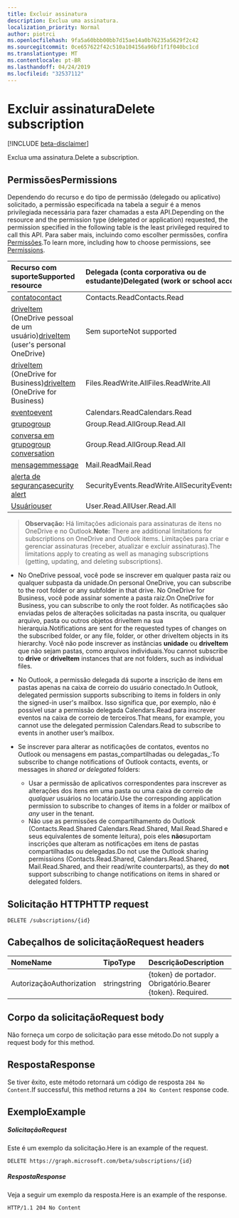 ```yaml
---
title: Excluir assinatura
description: Exclua uma assinatura.
localization_priority: Normal
author: piotrci
ms.openlocfilehash: 9fa5a60bbb00bb7d15ae14a0b76235a5629f2c42
ms.sourcegitcommit: 0ce657622f42c510a104156a96bf1f1f040bc1cd
ms.translationtype: MT
ms.contentlocale: pt-BR
ms.lasthandoff: 04/24/2019
ms.locfileid: "32537112"
---
```

# <a name="delete-subscription"></a><span data-ttu-id="86dc1-103">Excluir assinatura</span><span class="sxs-lookup"><span data-stu-id="86dc1-103">Delete subscription</span></span>

[!INCLUDE [beta-disclaimer](../../includes/beta-disclaimer.md)]

<span data-ttu-id="86dc1-104">Exclua uma assinatura.</span><span class="sxs-lookup"><span data-stu-id="86dc1-104">Delete a subscription.</span></span>

## <a name="permissions"></a><span data-ttu-id="86dc1-105">Permissões</span><span class="sxs-lookup"><span data-stu-id="86dc1-105">Permissions</span></span>

<span data-ttu-id="86dc1-106">Dependendo do recurso e do tipo de permissão (delegado ou aplicativo) solicitado, a permissão especificada na tabela a seguir é a menos privilegiada necessária para fazer chamadas a esta API.</span><span class="sxs-lookup"><span data-stu-id="86dc1-106">Depending on the resource and the permission type (delegated or application) requested, the permission specified in the following table is the least privileged required to call this API.</span></span> <span data-ttu-id="86dc1-107">Para saber mais, incluindo como escolher permissões, confira [Permissões](/graph/permissions-reference).</span><span class="sxs-lookup"><span data-stu-id="86dc1-107">To learn more, including how to choose permissions, see [Permissions](/graph/permissions-reference).</span></span>

| <span data-ttu-id="86dc1-108">Recurso com suporte</span><span class="sxs-lookup"><span data-stu-id="86dc1-108">Supported resource</span></span> | <span data-ttu-id="86dc1-109">Delegada (conta corporativa ou de estudante)</span><span class="sxs-lookup"><span data-stu-id="86dc1-109">Delegated (work or school account)</span></span> | <span data-ttu-id="86dc1-110">Delegada (conta pessoal da Microsoft)</span><span class="sxs-lookup"><span data-stu-id="86dc1-110">Delegated (personal Microsoft account)</span></span> | <span data-ttu-id="86dc1-111">Aplicativo</span><span class="sxs-lookup"><span data-stu-id="86dc1-111">Application</span></span> |
|:-----|:-----|:-----|:-----|
|[<span data-ttu-id="86dc1-112">contato</span><span class="sxs-lookup"><span data-stu-id="86dc1-112">contact</span></span>](../resources/contact.md) | <span data-ttu-id="86dc1-113">Contacts.Read</span><span class="sxs-lookup"><span data-stu-id="86dc1-113">Contacts.Read</span></span> | <span data-ttu-id="86dc1-114">Contacts.Read</span><span class="sxs-lookup"><span data-stu-id="86dc1-114">Contacts.Read</span></span> | <span data-ttu-id="86dc1-115">Contacts.Read</span><span class="sxs-lookup"><span data-stu-id="86dc1-115">Contacts.Read</span></span> |
|<span data-ttu-id="86dc1-116">[driveItem](../resources/driveitem.md) (OneDrive pessoal de um usuário)</span><span class="sxs-lookup"><span data-stu-id="86dc1-116">[driveItem](../resources/driveitem.md) (user's personal OneDrive)</span></span> | <span data-ttu-id="86dc1-117">Sem suporte</span><span class="sxs-lookup"><span data-stu-id="86dc1-117">Not supported</span></span> | <span data-ttu-id="86dc1-118">Files.ReadWrite</span><span class="sxs-lookup"><span data-stu-id="86dc1-118">Files.ReadWrite</span></span> | <span data-ttu-id="86dc1-119">Sem suporte</span><span class="sxs-lookup"><span data-stu-id="86dc1-119">Not supported</span></span> |
|<span data-ttu-id="86dc1-120">[driveItem](../resources/driveitem.md) (OneDrive for Business)</span><span class="sxs-lookup"><span data-stu-id="86dc1-120">[driveItem](../resources/driveitem.md) (OneDrive for Business)</span></span> | <span data-ttu-id="86dc1-121">Files.ReadWrite.All</span><span class="sxs-lookup"><span data-stu-id="86dc1-121">Files.ReadWrite.All</span></span> | <span data-ttu-id="86dc1-122">Sem suporte</span><span class="sxs-lookup"><span data-stu-id="86dc1-122">Not supported</span></span> | <span data-ttu-id="86dc1-123">Files.ReadWrite.All</span><span class="sxs-lookup"><span data-stu-id="86dc1-123">Files.ReadWrite.All</span></span> |
|[<span data-ttu-id="86dc1-124">evento</span><span class="sxs-lookup"><span data-stu-id="86dc1-124">event</span></span>](../resources/event.md) | <span data-ttu-id="86dc1-125">Calendars.Read</span><span class="sxs-lookup"><span data-stu-id="86dc1-125">Calendars.Read</span></span> | <span data-ttu-id="86dc1-126">Calendars.Read</span><span class="sxs-lookup"><span data-stu-id="86dc1-126">Calendars.Read</span></span> | <span data-ttu-id="86dc1-127">Calendars.Read</span><span class="sxs-lookup"><span data-stu-id="86dc1-127">Calendars.Read</span></span> |
|[<span data-ttu-id="86dc1-128">grupo</span><span class="sxs-lookup"><span data-stu-id="86dc1-128">group</span></span>](../resources/group.md) | <span data-ttu-id="86dc1-129">Group.Read.All</span><span class="sxs-lookup"><span data-stu-id="86dc1-129">Group.Read.All</span></span> | <span data-ttu-id="86dc1-130">Sem suporte</span><span class="sxs-lookup"><span data-stu-id="86dc1-130">Not supported</span></span> | <span data-ttu-id="86dc1-131">Group.Read.All</span><span class="sxs-lookup"><span data-stu-id="86dc1-131">Group.Read.All</span></span> |
|[<span data-ttu-id="86dc1-132">conversa em grupo</span><span class="sxs-lookup"><span data-stu-id="86dc1-132">group conversation</span></span>](../resources/conversation.md) | <span data-ttu-id="86dc1-133">Group.Read.All</span><span class="sxs-lookup"><span data-stu-id="86dc1-133">Group.Read.All</span></span> | <span data-ttu-id="86dc1-134">Sem suporte</span><span class="sxs-lookup"><span data-stu-id="86dc1-134">Not supported</span></span> | <span data-ttu-id="86dc1-135">Sem suporte</span><span class="sxs-lookup"><span data-stu-id="86dc1-135">Not supported</span></span> |
|[<span data-ttu-id="86dc1-136">mensagem</span><span class="sxs-lookup"><span data-stu-id="86dc1-136">message</span></span>](../resources/message.md) | <span data-ttu-id="86dc1-137">Mail.Read</span><span class="sxs-lookup"><span data-stu-id="86dc1-137">Mail.Read</span></span> | <span data-ttu-id="86dc1-138">Mail.Read</span><span class="sxs-lookup"><span data-stu-id="86dc1-138">Mail.Read</span></span> | <span data-ttu-id="86dc1-139">Mail.Read</span><span class="sxs-lookup"><span data-stu-id="86dc1-139">Mail.Read</span></span> |
|[<span data-ttu-id="86dc1-140">alerta de segurança</span><span class="sxs-lookup"><span data-stu-id="86dc1-140">security alert</span></span>](../resources/alert.md) | <span data-ttu-id="86dc1-141">SecurityEvents.ReadWrite.All</span><span class="sxs-lookup"><span data-stu-id="86dc1-141">SecurityEvents.ReadWrite.All</span></span> | <span data-ttu-id="86dc1-142">Sem suporte</span><span class="sxs-lookup"><span data-stu-id="86dc1-142">Not supported</span></span> | <span data-ttu-id="86dc1-143">SecurityEvents.ReadWrite.All</span><span class="sxs-lookup"><span data-stu-id="86dc1-143">SecurityEvents.ReadWrite.All</span></span> |
|[<span data-ttu-id="86dc1-144">Usuário</span><span class="sxs-lookup"><span data-stu-id="86dc1-144">user</span></span>](../resources/user.md) | <span data-ttu-id="86dc1-145">User.Read.All</span><span class="sxs-lookup"><span data-stu-id="86dc1-145">User.Read.All</span></span> | <span data-ttu-id="86dc1-146">User.Read.All</span><span class="sxs-lookup"><span data-stu-id="86dc1-146">User.Read.All</span></span> | <span data-ttu-id="86dc1-147">User.Read.All</span><span class="sxs-lookup"><span data-stu-id="86dc1-147">User.Read.All</span></span> |

> <span data-ttu-id="86dc1-148">**Observação:** Há limitações adicionais para assinaturas de itens no OneDrive e no Outlook.</span><span class="sxs-lookup"><span data-stu-id="86dc1-148">**Note:** There are additional limitations for subscriptions on OneDrive and Outlook items.</span></span> <span data-ttu-id="86dc1-149">Limitações para criar e gerenciar assinaturas (receber, atualizar e excluir assinaturas).</span><span class="sxs-lookup"><span data-stu-id="86dc1-149">The limitations apply to creating as well as managing subscriptions (getting, updating, and deleting subscriptions).</span></span>

- <span data-ttu-id="86dc1-150">No OneDrive pessoal, você pode se inscrever em qualquer pasta raiz ou qualquer subpasta da unidade.</span><span class="sxs-lookup"><span data-stu-id="86dc1-150">On personal OneDrive, you can subscribe to the root folder or any subfolder in that drive.</span></span> <span data-ttu-id="86dc1-151">No OneDrive for Business, você pode assinar somente a pasta raiz.</span><span class="sxs-lookup"><span data-stu-id="86dc1-151">On OneDrive for Business, you can subscribe to only the root folder.</span></span> <span data-ttu-id="86dc1-152">As notificações são enviadas pelos de alterações solicitadas na pasta inscrita, ou qualquer arquivo, pasta ou outros objetos driveItem na sua hierarquia.</span><span class="sxs-lookup"><span data-stu-id="86dc1-152">Notifications are sent for the requested types of changes on the subscribed folder, or any file, folder, or other driveItem objects in its hierarchy.</span></span> <span data-ttu-id="86dc1-153">Você não pode inscrever as instâncias **unidade** ou **driveItem** que não sejam pastas, como arquivos individuais.</span><span class="sxs-lookup"><span data-stu-id="86dc1-153">You cannot subscribe to **drive** or **driveItem** instances that are not folders, such as individual files.</span></span>

- <span data-ttu-id="86dc1-154">No Outlook, a permissão delegada dá suporte a inscrição de itens em pastas apenas na caixa de correio do usuário conectado.</span><span class="sxs-lookup"><span data-stu-id="86dc1-154">In Outlook, delegated permission supports subscribing to items in folders in only the signed-in user's mailbox.</span></span> <span data-ttu-id="86dc1-155">Isso significa que, por exemplo, não é possível usar a permissão delegada Calendars.Read para inscrever eventos na caixa de correio de terceiros.</span><span class="sxs-lookup"><span data-stu-id="86dc1-155">That means, for example, you cannot use the delegated permission Calendars.Read to subscribe to events in another user’s mailbox.</span></span>
- <span data-ttu-id="86dc1-156">Se inscrever para alterar as notificações de contatos, eventos no Outlook ou mensagens em pastas_compartilhadas ou delegadas_:</span><span class="sxs-lookup"><span data-stu-id="86dc1-156">To subscribe to change notifications of Outlook contacts, events, or messages in _shared or delegated_ folders:</span></span>

  - <span data-ttu-id="86dc1-157">Usar a permissão de aplicativos correspondentes para inscrever as alterações dos itens em uma pasta ou uma caixa de correio de _qualquer_ usuários no locatário.</span><span class="sxs-lookup"><span data-stu-id="86dc1-157">Use the corresponding application permission to subscribe to changes of items in a folder or mailbox of _any_ user in the tenant.</span></span>
  - <span data-ttu-id="86dc1-158">Não use as permissões de compartilhamento do Outlook (Contacts.Read.Shared Calendars.Read.Shared, Mail.Read.Shared e seus equivalentes de somente leitura), pois eles **não**suportam inscrições que alteram as notificações em itens de pastas compartilhadas ou delegadas.</span><span class="sxs-lookup"><span data-stu-id="86dc1-158">Do not use the Outlook sharing permissions (Contacts.Read.Shared, Calendars.Read.Shared, Mail.Read.Shared, and their read/write counterparts), as they do **not** support subscribing to change notifications on items in shared or delegated folders.</span></span>

## <a name="http-request"></a><span data-ttu-id="86dc1-159">Solicitação HTTP</span><span class="sxs-lookup"><span data-stu-id="86dc1-159">HTTP request</span></span>

<!-- { "blockType": "ignored" } -->

```http
DELETE /subscriptions/{id}
```

## <a name="request-headers"></a><span data-ttu-id="86dc1-160">Cabeçalhos de solicitação</span><span class="sxs-lookup"><span data-stu-id="86dc1-160">Request headers</span></span>

| <span data-ttu-id="86dc1-161">Nome</span><span class="sxs-lookup"><span data-stu-id="86dc1-161">Name</span></span>       | <span data-ttu-id="86dc1-162">Tipo</span><span class="sxs-lookup"><span data-stu-id="86dc1-162">Type</span></span> | <span data-ttu-id="86dc1-163">Descrição</span><span class="sxs-lookup"><span data-stu-id="86dc1-163">Description</span></span>|
|:-----------|:------|:----------|
| <span data-ttu-id="86dc1-164">Autorização</span><span class="sxs-lookup"><span data-stu-id="86dc1-164">Authorization</span></span>  | <span data-ttu-id="86dc1-165">string</span><span class="sxs-lookup"><span data-stu-id="86dc1-165">string</span></span>  | <span data-ttu-id="86dc1-p105">{token} de portador. Obrigatório.</span><span class="sxs-lookup"><span data-stu-id="86dc1-p105">Bearer {token}. Required.</span></span> |

## <a name="request-body"></a><span data-ttu-id="86dc1-168">Corpo da solicitação</span><span class="sxs-lookup"><span data-stu-id="86dc1-168">Request body</span></span>

<span data-ttu-id="86dc1-169">Não forneça um corpo de solicitação para esse método.</span><span class="sxs-lookup"><span data-stu-id="86dc1-169">Do not supply a request body for this method.</span></span>

## <a name="response"></a><span data-ttu-id="86dc1-170">Resposta</span><span class="sxs-lookup"><span data-stu-id="86dc1-170">Response</span></span>

<span data-ttu-id="86dc1-171">Se tiver êxito, este método retornará um código de resposta `204 No Content`.</span><span class="sxs-lookup"><span data-stu-id="86dc1-171">If successful, this method returns a `204 No Content` response code.</span></span>

## <a name="example"></a><span data-ttu-id="86dc1-172">Exemplo</span><span class="sxs-lookup"><span data-stu-id="86dc1-172">Example</span></span>

##### <a name="request"></a><span data-ttu-id="86dc1-173">Solicitação</span><span class="sxs-lookup"><span data-stu-id="86dc1-173">Request</span></span>

<span data-ttu-id="86dc1-174">Este é um exemplo da solicitação.</span><span class="sxs-lookup"><span data-stu-id="86dc1-174">Here is an example of the request.</span></span>
<!-- {
  "blockType": "request",
  "name": "delete_subscription"
}-->

```http
DELETE https://graph.microsoft.com/beta/subscriptions/{id}
```

##### <a name="response"></a><span data-ttu-id="86dc1-175">Resposta</span><span class="sxs-lookup"><span data-stu-id="86dc1-175">Response</span></span>

<span data-ttu-id="86dc1-176">Veja a seguir um exemplo da resposta.</span><span class="sxs-lookup"><span data-stu-id="86dc1-176">Here is an example of the response.</span></span>
<!-- {
  "blockType": "response",
  "truncated": false,
  "@odata.type": "microsoft.graph.subscription"
} -->

```http
HTTP/1.1 204 No Content
```

<!--
{
  "type": "#page.annotation",
  "description": "Delete subscription",
  "keywords": "",
  "section": "documentation",
  "tocPath": "",
  "suppressions": [
    "Error: /api-reference/beta/api/subscription-delete.md:\r\n      Exception processing links.\r\n    System.ArgumentException: Link Definition was null. Link text: !INCLUDE [beta-disclaimer](../../includes/beta-disclaimer.md)\r\n      at ApiDoctor.Validation.DocFile.get_LinkDestinations()\r\n      at ApiDoctor.Validation.DocSet.ValidateLinks(Boolean includeWarnings, String[] relativePathForFiles, IssueLogger issues, Boolean requireFilenameCaseMatch, Boolean printOrphanedFiles)"
  ]
}
-->

